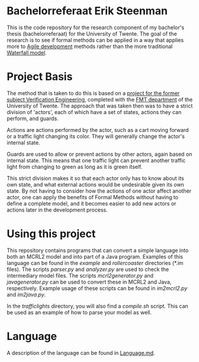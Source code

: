 Bachelorreferaat Erik Steenman
==============================

This is the code repository for the research component of my bachelor's thesis (bachelorreferaat) for the University of Twente. The goal of the research is to see if formal methods can be applied in a way that applies more to [Agile development](https://en.wikipedia.org/wiki/Agile_software_development) methods rather than the more traditional [Waterfall model](https://en.wikipedia.org/wiki/Waterfall_model).

Project Basis
=============
The method that is taken to do this is based on a [project for the former subject Verification Engineering](https://github.com/lesteenman/Verification-Engineering), completed with the [FMT department](http://fmt.cs.utwente.nl/) of the University of Twente. The approach that was taken then was to have a strict division of 'actors', each of which have a set of states, actions they can perform, and guards.

Actions are actions performed by the actor, such as a cart moving forward or a traffic light changing its color. They will generally change the actor's internal state.

Guards are used to allow or prevent actions by other actors, again based on internal state. This means that one traffic light can prevent another traffic light from changing to green as long as it is green itself.

This strict division makes it so that each actor only has to know about its own state, and what external actions would be undesirable given its own state. By not having to consider how the actions of one actor affect another actor, one can apply the benefits of Formal Methods without having to define a complete model, and it becomes easier to add new actors or actions later in the development process.

Using this project
==================
This repository contains programs that can convert a simple language into both an MCRL2 model and into part of a Java program. Examples of this language can be found in the _example_ and _rollercoaster_ directories (\*.im files). The scripts _parser.py_ and _analyzer.py_ are used to check the intermediary model files. The scripts _mcrl2generator.py_ and _javagenerator.py_ can be used to convert these in MCRL2 and Java, respectively. Example usage of these scripts can be found in _im2mcrl2.py_ and _im2java.py_.

In the _trafficlights_ directory, you will also find a _compile.sh_ script. This can be used as an example of how to parse your model as well.

Language
========
A description of the language can be found in [Language.md](/Language.md).
